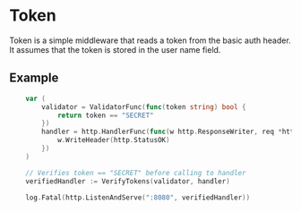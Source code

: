 # Token

Token is a simple middleware that reads a token from the basic auth header. It assumes that the token is stored in the user name field.

## Example
```go
	var (
		validator = ValidatorFunc(func(token string) bool {
			return token == "SECRET"
		})
		handler = http.HandlerFunc(func(w http.ResponseWriter, req *http.Request) {
			w.WriteHeader(http.StatusOK)
		})
	)

	// Verifies token == "SECRET" before calling to handler
	verifiedHandler := VerifyTokens(validator, handler)

	log.Fatal(http.ListenAndServe(":8080", verifiedHandler))
```


